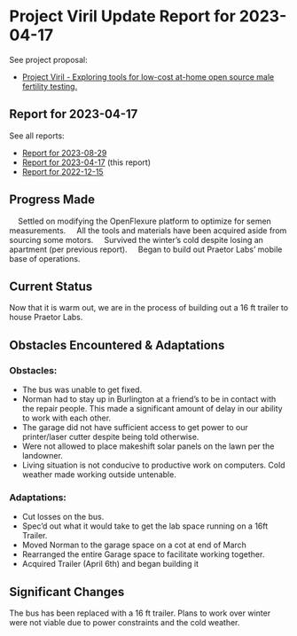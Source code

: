 # Project Viril Update Report for 2023-04-17

See project proposal:
* [Project Viril - Exploring tools for low-cost at-home open source male fertility testing.](https://ultimape.github.io/garden/weeds/praetor-labs/project-proposals/2022/07/project-viril)

## Report for 2023-04-17

See all reports:
* [Report for 2023-08-29](https://www.are.na/block/23392939)
* [Report for 2023-04-17](https://www.are.na/block/23392772) (this report) 
* [Report for 2022-12-15](https://www.are.na/block/23392697)

## Progress Made

&nbsp;&nbsp;&nbsp;&nbsp;Settled on modifying the OpenFlexure platform to optimize for semen measurements.
&nbsp;&nbsp;&nbsp;&nbsp;All the tools and materials have been acquired aside from sourcing some motors.
&nbsp;&nbsp;&nbsp;&nbsp;Survived the winter’s cold despite losing an apartment (per previous report).
&nbsp;&nbsp;&nbsp;&nbsp;Began to build out Praetor Labs’ mobile base of operations.

## Current Status

Now that it is warm out, we are in the process of building out a 16 ft trailer to house Praetor Labs.
## Obstacles Encountered & Adaptations

### Obstacles:

* The bus was unable to get fixed.
* Norman had to stay up in Burlington at a friend’s to be in contact with the repair people. This made a significant amount of delay in our ability to work with each other.
* The garage did not have sufficient access to get power to our printer/laser cutter despite being told otherwise.
* Were not allowed to place makeshift solar panels on the lawn per the landowner.
* Living situation is not conducive to productive work on computers.
Cold weather made working outside untenable.

### Adaptations:

* Cut losses on the bus.
* Spec’d out what it would take to get the lab space running on a 16ft Trailer.
* Moved Norman to the garage space on a cot at end of March
* Rearranged the entire Garage space to facilitate working together.
* Acquired Trailer (April 6th) and began building it

## Significant Changes

The bus has been replaced with a 16 ft trailer. Plans to work over winter were not viable due to power constraints and the cold weather.
 
